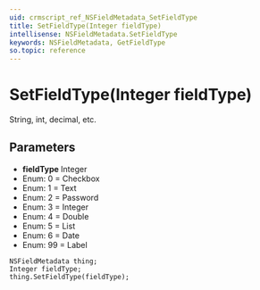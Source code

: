 ```yaml
---
uid: crmscript_ref_NSFieldMetadata_SetFieldType
title: SetFieldType(Integer fieldType)
intellisense: NSFieldMetadata.SetFieldType
keywords: NSFieldMetadata, GetFieldType
so.topic: reference
---
```


# SetFieldType(Integer fieldType)

String, int, decimal, etc.

## Parameters

* **fieldType** Integer
* Enum: 0 = Checkbox
* Enum: 1 = Text
* Enum: 2 = Password
* Enum: 3 = Integer
* Enum: 4 = Double
* Enum: 5 = List
* Enum: 6 = Date
* Enum: 99 = Label

```crmscript
NSFieldMetadata thing;
Integer fieldType;
thing.SetFieldType(fieldType);
```

